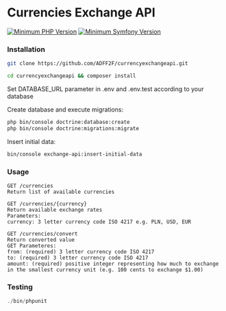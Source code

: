 # Currencies Exchange API


[![Minimum PHP Version](https://img.shields.io/badge/php-%3E%3D%207.4-8892BF.svg)](https://php.net/)
[![Minimum Symfony Version](https://img.shields.io/badge/Symfony-%3E%3D%204.4-f5c542.svg)](https://php.net/)

 
### Installation

```bash
git clone https://github.com/ADFF2F/currencyexchangeapi.git

cd currencyexchangeapi && composer install
```
Set DATABASE_URL parameter in .env and .env.test according to your database 

Create database and execute migrations:
```bash
php bin/console doctrine:database:create
php bin/console doctrine:migrations:migrate
```
Insert initial data:
```bash
bin/console exchange-api:insert-initial-data 
```
### Usage
```text
GET /currencies
Return list of available currencies

GET /currencies/{currency}
Return available exchange rates
Parameters:
currency: 3 letter currency code ISO 4217 e.g. PLN, USD, EUR

GET /currencies/convert
Return converted value
GET Parameteres: 
from: (required) 3 letter currency code ISO 4217
to: (required) 3 letter currency code ISO 4217
amount: (required) positive integer representing how much to exchange in the smallest currency unit (e.g. 100 cents to exchange $1.00) 
```
 
### Testing

```php
./bin/phpunit
```